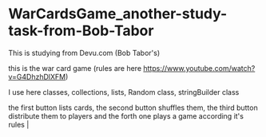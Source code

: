 # WarCardsGame_another-study-task-from-Bob-Tabor
This is studying from Devu.com (Bob Tabor's)

this is the war card game (rules are here https://www.youtube.com/watch?v=G4DhzhDlXFM)

I use here classes, collections, lists, Random class, stringBuilder class

the first button lists cards, the second button shuffles them, the third button distribute them to players and the forth one plays 
a game according it's rules
|
